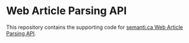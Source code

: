 # Web Article Parsing API

This repository contains the supporting code for [semanti.ca Web Article Parsing API](https://semanti.ca).
